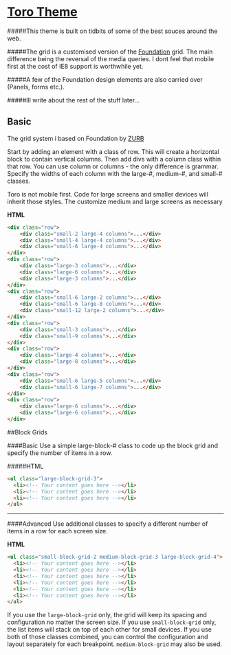 # [Toro Theme](http://jurs.me)

#####This theme is built on tidbits of some of the best souces around the web.

#####The grid is a customised version of the [Foundation](http://foundation.zurb.com/) grid. The main difference being the reversal of the media queries. I dont feel that mobile first at the cost of IE8 support is worthwhile yet.

#####A few of the Foundation design elements are also carried over (Panels, forms etc.).

#####Ill write about the rest of the stuff later...



## Basic
The grid system i based on Foundation by [ZURB](http://zurb.com)

Start by adding an element with a class of row. This will create a horizontal block to contain vertical columns. Then add divs with a column class within that row. You can use column or columns - the only difference is grammar. Specify the widths of each column with the large-#, medium-#, and small-# classes.

Toro is not mobile first. Code for large screens and smaller devices will inherit those styles. The customize medium and large screens as necessary

**HTML**
```html
<div class="row">
	<div class="small-2 large-4 columns">...</div>
	<div class="small-4 large-4 columns">...</div>
	<div class="small-6 large-4 columns">...</div>
</div>
<div class="row">
	<div class="large-3 columns">...</div>
	<div class="large-6 columns">...</div>
	<div class="large-3 columns">...</div>
</div>
<div class="row">
	<div class="small-6 large-2 columns">...</div>
	<div class="small-6 large-8 columns">...</div>
	<div class="small-12 large-2 columns">...</div>
</div>
<div class="row">
	<div class="small-3 columns">...</div>
	<div class="small-9 columns">...</div>
</div>
<div class="row">
	<div class="large-4 columns">...</div>
	<div class="large-8 columns">...</div>
</div>
<div class="row">
	<div class="small-6 large-5 columns">...</div>
	<div class="small-6 large-7 columns">...</div>
</div>
<div class="row">
	<div class="large-6 columns">...</div>
	<div class="large-6 columns">...</div>
</div>
```

##Block Grids

####Basic
Use a simple large-block-# class to code up the block grid and specify the number of items in a row.

#####HTML
```html
<ul class="large-block-grid-3">
  <li><!-- Your content goes here --></li>
  <li><!-- Your content goes here --></li>
  <li><!-- Your content goes here --></li>
</ul>
```

---

####Advanced
Use additional classes to specify a different number of items in a row for each screen size.

**HTML**
```html
<ul class="small-block-grid-2 medium-block-grid-3 large-block-grid-4">
  <li><!-- Your content goes here --></li>
  <li><!-- Your content goes here --></li>
  <li><!-- Your content goes here --></li>
  <li><!-- Your content goes here --></li>
  <li><!-- Your content goes here --></li>
  <li><!-- Your content goes here --></li>
</ul>
```

If you use the `large-block-grid` only, the grid will keep its spacing and configuration no matter the screen size. If you use `small-block-grid` only, the list items will stack on top of each other for small devices. If you use both of those classes combined, you can control the configuration and layout separately for each breakpoint.
`medium-block-grid` may also be used.